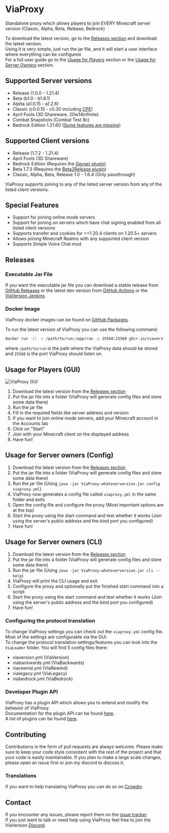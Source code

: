 # ViaProxy
Standalone proxy which allows players to join EVERY Minecraft server version (Classic, Alpha, Beta, Release, Bedrock)

To download the latest version, go to the [Releases section](#executable-jar-file) and download the latest version.  
Using it is very simple, just run the jar file, and it will start a user interface where everything can be configured.  
For a full user guide go to the [Usage for Players](#usage-for-players-gui) section or the [Usage for Server Owners](#usage-for-server-owners-config) section.

## Supported Server versions
- Release (1.0.0 - 1.21.4)
- Beta (b1.0 - b1.8.1)
- Alpha (a1.0.15 - a1.2.6)
- Classic (c0.0.15 - c0.30 including [CPE](https://wiki.vg/Classic_Protocol_Extension))
- April Fools (3D Shareware, 20w14infinite)
- Combat Snapshots (Combat Test 8c)
- Bedrock Edition 1.21.60 ([Some features are missing](https://github.com/RaphiMC/ViaBedrock#features))

## Supported Client versions
- Release (1.7.2 - 1.21.4)
- April Fools (3D Shareware)
- Bedrock Edition (Requires the [Geyser plugin](https://geysermc.org/download))
- Beta 1.7.3 (Requires the [Beta2Release plugin](https://github.com/ViaVersionAddons/ViaProxyBeta2Release))
- Classic, Alpha, Beta, Release 1.0 - 1.6.4 (Only passthrough)

ViaProxy supports joining to any of the listed server version from any of the listed client versions.

## Special Features
- Support for joining online mode servers
- Support for joining on servers which have chat signing enabled from all listed client versions
- Supports transfer and cookies for <=1.20.4 clients on 1.20.5+ servers
- Allows joining Minecraft Realms with any supported client version
- Supports Simple Voice Chat mod

## Releases
### Executable Jar File
If you want the executable jar file you can download a stable release from [GitHub Releases](https://github.com/ViaVersion/ViaProxy/releases/latest) or the latest dev version from [GitHub Actions](https://github.com/RaphiMC/ViaProxy/actions/workflows/build.yml) or the [ViaVersion Jenkins](https://ci.viaversion.com/view/All/job/ViaProxy/).

### Docker Image
ViaProxy docker images can be found on [GitHub Packages](https://github.com/ViaVersion/ViaProxy/pkgs/container/viaproxy).

To run the latest version of ViaProxy you can use the following command:
```bash
docker run -it -v /path/to/run:/app/run -p 25568:25568 ghcr.io/viaversion/viaproxy:latest
```
where ``/path/to/run`` is the path where the ViaProxy data should be stored and ``25568`` is the port ViaProxy should listen on.

## Usage for Players (GUI)
![ViaProxy GUI](https://i.imgur.com/RaDWkbK.png)
1. Download the latest version from the [Releases section](#executable-jar-file)
2. Put the jar file into a folder (ViaProxy will generate config files and store some data there)
3. Run the jar file
4. Fill in the required fields like server address and version
5. If you want to join online mode servers, add your Minecraft account in the Accounts tab
6. Click on "Start"
7. Join with your Minecraft client on the displayed address
8. Have fun!

## Usage for Server owners (Config)
1. Download the latest version from the [Releases section](#executable-jar-file)
2. Put the jar file into a folder (ViaProxy will generate config files and store some data there)
3. Run the jar file (Using ``java -jar ViaProxy-whateverversion.jar config viaproxy.yml``)
4. ViaProxy now generates a config file called ``viaproxy.yml`` in the same folder and exits
5. Open the config file and configure the proxy (Most important options are at the top)
6. Start the proxy using the start command and test whether it works (Join using the server's public address and the bind port you configured)
7. Have fun!

## Usage for Server owners (CLI)
1. Download the latest version from the [Releases section](#executable-jar-file)
2. Put the jar file into a folder (ViaProxy will generate config files and store some data there)
3. Run the jar file (Using ``java -jar ViaProxy-whateverversion.jar cli --help``)
4. ViaProxy will print the CLI usage and exit
5. Configure the proxy and optionally put the finished start command into a script
6. Start the proxy using the start command and test whether it works (Join using the server's public address and the bind port you configured)
7. Have fun!

### Configuring the protocol translation
To change ViaProxy settings you can check out the ``viaproxy.yml`` config file. Most of the settings are configurable via the GUI.  
To change the protocol translation settings/features you can look into the ``ViaLoader`` folder.
You will find 5 config files there:
- viaversion.yml (ViaVersion)
- viabackwards.yml (ViaBackwards)
- viarewind.yml (ViaRewind)
- vialegacy.yml (ViaLegacy)
- viabedrock.yml (ViaBedrock)

### Developer Plugin API
ViaProxy has a plugin API which allows you to extend and modify the behavior of ViaProxy.  
Documentation for the plugin API can be found [here](https://github.com/ViaVersion/ViaProxy/wiki/Creating-plugins).  
A list of plugins can be found [here](https://github.com/ViaVersion/ViaProxy/wiki/Plugins).

## Contributing
Contributions in the form of pull requests are always welcome.
Please make sure to keep your code style consistent with the rest of the project and that your code is easily maintainable.
If you plan to make a large scale changes, please open an issue first or join my discord to discuss it.

### Translations
If you want to help translating ViaProxy you can do so on [Crowdin](https://crowdin.com/project/viaproxy).

## Contact
If you encounter any issues, please report them on the
[issue tracker](https://github.com/ViaVersion/ViaProxy/issues).  
If you just want to talk or need help using ViaProxy feel free to join the ViaVersion
[Discord](https://discord.gg/viaversion).
